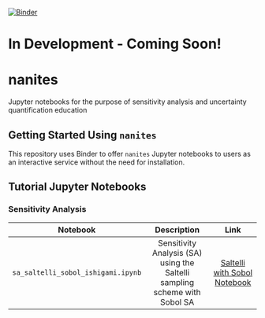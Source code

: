 [![Binder](https://mybinder.org/badge_logo.svg)](https://mybinder.org/v2/gh/IMMM-SFA/nanites/master?filepath=notebooks%2Fsa_saltelli_sobol_ishigami.ipynb)


# In Development - Coming Soon!

# nanites
Jupyter notebooks for the purpose of sensitivity analysis and uncertainty quantification education

## Getting Started Using `nanites`
This repository uses Binder to offer `nanites` Jupyter notebooks to users as an interactive service without the need for installation.

## Tutorial Jupyter Notebooks
### Sensitivity Analysis
| Notebook | Description | Link |
|:-:|:-:|:-:|
| `sa_saltelli_sobol_ishigami.ipynb` | Sensitivity Analysis (SA) using the Saltelli sampling scheme with Sobol SA | [Saltelli with Sobol Notebook](https://mybinder.org/v2/gh/IMMM-SFA/nanites/master?filepath=notebooks%2Fsa_saltelli_sobol_ishigami.ipynb) |
